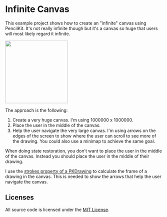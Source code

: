 # Infinite Canvas

This example project shows how to create an "infinite" canvas using PencilKit. It's not really infinite though but it's a canvas so huge that users will most likely regard it infinite.

<img src="https://github.com/simonbs/infinite-canvas/raw/main/screenshot.jpeg" width="200"/>

The approach is the following:

1. Create a very huge canvas. I'm using 1000000 x 1000000.
2. Place the user in the middle of the canvas.
3. Help the user navigate the very large canvas. I'm using arrows on the edges of the screen to show where the user can scroll to see more of the drawing. You could also use a minimap to achieve the same goal.

When doing state restoration, you don't want to place the user in the middle of the canvas. Instead you should place the user in the middle of their drawing.

I use the [strokes property of a PKDrawing](https://developer.apple.com/documentation/pencilkit/pkdrawing/3595078-strokes) to calculate the frame of a drawing in the canvas. This is needed to show the arrows that help the user navigate the canvas.

## Licenses

All source code is licensed under the [MIT License](https://github.com/simonbs/InfiniteCanvas/).
